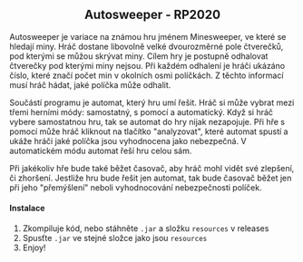 <h2 align="center">Autosweeper - RP2020</h2>
Autosweeper je variace na známou hru jménem Minesweeper, ve které se hledají miny.
Hráč dostane libovolně velké dvourozměrné pole čtverečků, pod kterými se můžou skrývat miny. 
Cílem hry je postupně odhalovat čtverečky pod kterými miny nejsou. Při každém odhalení je 
hráči ukázáno číslo, které značí počet min v okolních osmi políčkách. Z těchto informací 
musí hráč hádat, jaké políčka může odhalit.

Součástí programu je automat, který hru umí řešit. Hráč si může vybrat mezi třemi herními módy:
samostatný, s pomocí a automatický. Když si hráč vybere samostatnou hru, tak se automat do hry
nijak nezapojuje. Při hře s pomocí může hráč kliknout na tlačítko "analyzovat", které automat 
spustí a ukáže hráči jaké políčka jsou vyhodnocena jako nebezpečná. V automatickém módu automat 
řeší hru celou sám.

Při jakékoliv hře bude také běžet časovač, aby hráč mohl vidět své zlepšení, či zhoršení. 
Jestliže hru bude řešit jen automat, tak bude časovač běžet jen při jeho "přemýšlení" neboli 
vyhodnocování nebezpečnosti políček.

#### Instalace
1. Zkompiluje kód, nebo stáhněte `.jar` a složku `resources` v releases
2. Spusťte `.jar` ve stejné složce jako jsou `resources`
3. Enjoy!
